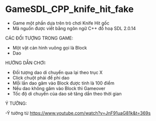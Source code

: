 # GameSDL_CPP_knife_hit_fake

- Game một phần dựa trên trò chơi Knife Hit gốc
- Mã nguồn được viết bằng ngôn ngữ C++ đồ hoạ SDL 2.0.14

CÁC ĐỐI TƯỢNG TRONG GAME:

- Một vật cản hình vuông gọi là Block
- Dao

HƯỚNG DẪN CHƠI:

- Đối tượng dao di chuyển qua lại theo trục X
- Click chuột phải để phi dao
- Mỗi lần dao găm vào Block được tính là 100 điểm
- Nếu dao không găm vào Block thì Gameover
- Tốc độ di chuyển của dao sẽ tăng dần theo thời gian

Ý TƯỞNG:

-Ý tưởng từ
https://www.youtube.com/watch?v=JnF91uaG81k&t=369s
